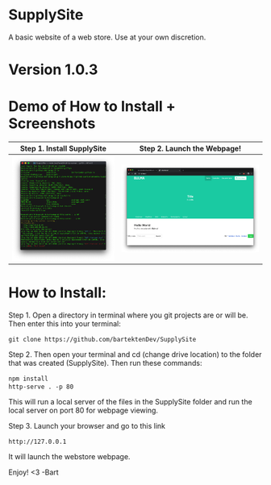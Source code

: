 # SupplySite
A basic website of a web store. Use at your own discretion.

# Version 1.0.3

# Demo of How to Install + Screenshots
Step 1. Install SupplySite       |  Step 2. Launch the Webpage!
:-------------------------:|:-------------------------:
![](assets/runthesecommands.png) | ![](assets/alphasite.png)

# How to Install:

Step 1. Open a directory in terminal where you git projects are or will be.
Then enter this into your terminal:

```
git clone https://github.com/bartektenDev/SupplySite
```

Step 2. Then open your terminal and cd (change drive location) to the
folder that was created (SupplySite). Then run these commands:
```
npm install
http-serve . -p 80
```

This will run a local server of the files in the SupplySite folder
and run the local server on port 80 for webpage viewing.

Step 3. Launch your browser and go to this link

```
http://127.0.0.1
```
It will launch the webstore webpage.

Enjoy! <3
-Bart
